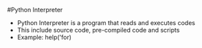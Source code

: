 #Python Interpreter

- Python Interpreter is a program that reads and executes codes
- This include source code, pre-compiled code and scripts
- Example: help('for)

